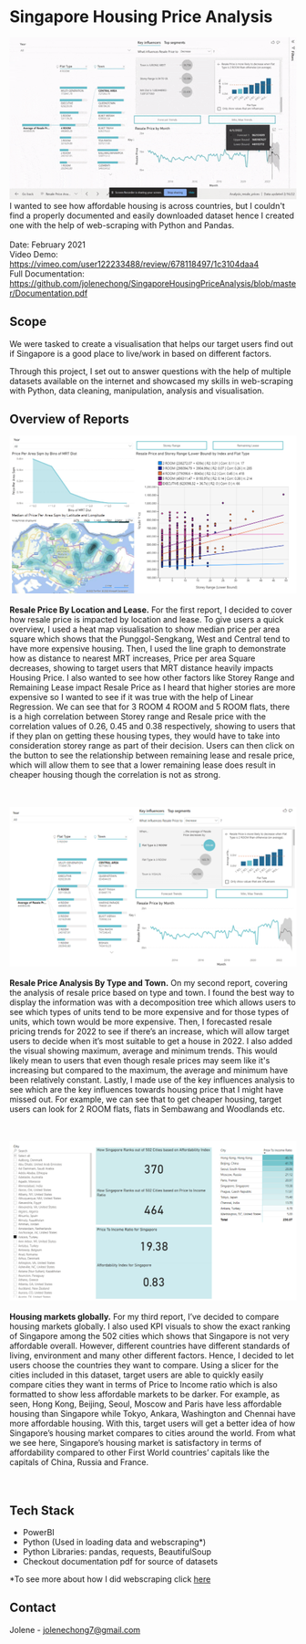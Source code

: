 # Singapore Housing Price Analysis
![Alt Text](interaction.gif)<br>
I wanted to see how affordable housing is across countries, but I couldn't find a properly documented and easily downloaded dataset hence I created one with the help of web-scraping with Python and Pandas. 
<br><br>
Date: February 2021 <br>
Video Demo: https://vimeo.com/user122233488/review/678118497/1c3104daa4<br>
Full Documentation: https://github.com/jolenechong/SingaporeHousingPriceAnalysis/blob/master/Documentation.pdf <br>

## Scope
We were tasked to create a visualisation that helps our target users find out if Singapore is a good place to live/work in based on different factors.<br>

Through this project, I set out to answer questions with the help of multiple datasets available on the internet and showcased my skills in web-scraping with Python, data cleaning, manipulation, analysis and visualisation.<br>

## Overview of Reports
<img src='ResalePriceByLocation&Lease.png'/><br><br>
<strong>Resale Price By Location and Lease.</strong> For the first report, I decided to cover how resale price is impacted by location and lease. To give users a quick overview, I used a heat map visualisation to show median price per area square which shows that the Punggol-Sengkang, West and Central tend to have more expensive housing. Then, I used the line graph to demonstrate how as distance to nearest MRT increases, Price per area Square decreases, showing to target users that MRT distance heavily impacts Housing Price. I also wanted to see how other factors like Storey Range and Remaining Lease impact Resale Price as I heard that higher stories are more expensive so I wanted to see if it was true with the help of Linear Regression. We can see that for 3 ROOM 4 ROOM and 5 ROOM flats, there is a high correlation between Storey range and Resale price with the correlation values of 0.26, 0.45 and 0.38 respectively, showing to users that if they plan on getting these housing types, they would have to take into consideration storey range as part of their decision. Users can then click on the button to see the relationship between remaining lease and resale price, which will allow them to see that a lower remaining lease does result in cheaper housing though the correlation is not as strong.
<br><br><br>

<img src='ResalePriceAnalysisByType&Town.png'/><br><br>
<strong>Resale Price Analysis By Type and Town.</strong> On my second report, covering the analysis of resale price based on type and town. I found the best way to display the information was with a decomposition tree which allows users to see which types of units tend to be more expensive and for those types of units, which town would be more expensive. Then, I forecasted resale pricing trends for 2022 to see if there’s an increase, which will allow target users to decide when it’s most suitable to get a house in 2022. I also added the visual showing maximum, average and minimum trends. This would likely mean to users that even though resale prices may seem like it's increasing but compared to the maximum, the average and minimum have been relatively constant. Lastly, I made use of the key influences analysis to see which are the key influences towards housing price that I might have missed out. For example, we can see that to get cheaper housing, target users can look for 2 ROOM flats, flats in Sembawang and Woodlands etc.
<br><br><br>

<img src='HousingMarketsGlobally.png'/><br><br>
<strong>Housing markets globally.</strong> For my third report, I’ve decided to compare housing markets globally.  I also used KPI visuals to show the exact ranking of Singapore among the 502 cities which shows that Singapore is not very affordable overall. However, different countries have different standards of living, environment and many other different factors. Hence, I decided to let users choose the countries they want to compare. Using a slicer for the cities included in this dataset, target users are able to quickly easily compare cities they want in terms of Price to Income ratio which is also formatted to show less affordable markets to be darker. For example, as seen, Hong Kong, Beijing, Seoul, Moscow and Paris have less affordable housing than Singapore while Tokyo, Ankara, Washington and Chennai have more affordable housing. With this, target users will get a better idea of how Singapore’s housing market compares to cities around the world. From what we see here, Singapore’s housing market is satisfactory in terms of affordability compared to other First World countries’ capitals like the capitals of China, Russia and France.
<br><br><br>

## Tech Stack
- PowerBI
- Python (Used in loading data and webscraping*)
- Python Libraries: pandas, requests, BeautifulSoup
- Checkout documentation pdf for source of datasets

*To see more about how I did webscraping click [here](https://github.com/jolenechong/SingaporeHousingPriceAnalysis/blob/master/global-housing-price-index-webscraping)

## Contact
Jolene - [jolenechong7@gmail.com](mailto:jolenechong7@gmail.com) <br>
